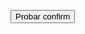 <script>
function confirmacion() {
	var pregunta = confirm("¿Deseas visitar la página principal?")
	if (pregunta){
		alert("Te envío allí rápidamente")
		window.location = "https://norfipc.com/";
	}
	else{
		alert("Quizás en otro momento...\n Gracias de todas formas")
	}
}
</script>
<button type="button" onclick="confirmacion()" >Probar confirm</button>